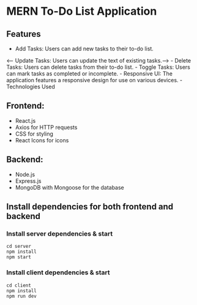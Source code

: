 # MERN To-Do List Application

## Features
- Add Tasks: Users can add new tasks to their to-do list.
<html> <-- Update Tasks: Users can update the text of existing tasks.--> </html>
- Delete Tasks: Users can delete tasks from their to-do list.
- Toggle Tasks: Users can mark tasks as completed or incomplete.
- Responsive UI: The application features a responsive design for use on various devices.
- Technologies Used

## Frontend:
* React.js
* Axios for HTTP requests
* CSS for styling
* React Icons for icons

## Backend:
+ Node.js
+ Express.js
+ MongoDB with Mongoose for the database

## Install dependencies for both frontend and backend
### Install server dependencies & start
```
cd server
npm install
npm start
```

### Install client dependencies & start
```
cd client
npm install
npm run dev
```
